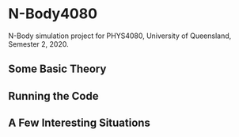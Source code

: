 # N-Body4080
N-Body simulation project for PHYS4080, University of Queensland, Semester 2, 2020.

## Some Basic Theory


## Running the Code


## A Few Interesting Situations

